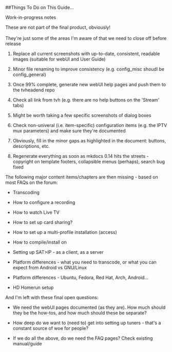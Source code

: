 ##Things To Do on This Guide... 

<div class="admonition note">
<p class="admonition-title">Work-in-progress notes</p>
<p>These are not part of the final product, obviously!<br><br>They're just some
of the areas I'm aware of that we need to close off before release</p>
</div>

1. Replace all current screenshots with up-to-date, consistent, readable images (suitable for webUI and User Guide)

2. Minor file renaming to improve consistency (e.g. config_misc shoudl be config_general)

4. Once 99% complete, generate new webUI help pages and push them to the tvheadend repo

5. Check all link from tvh (e.g. there are no help buttons on the 'Stream' tabs)

6. Might be worth taking a few specific screenshots of dialog boxes

7. Check non-univeral (i.e. item-specific) configuration items (e.g. the IPTV mux parameters) and make sure they're documented

8. Obviously, fill in the minor gaps as highlighted in the document: buttons, descriptions, etc.

9. Regenerate everything as soon as mkdocs 0.14 hits the streets - copyright on template footers, collapsible menus (perhaps), search bug fixed

The following major content items/chapters are then missing - based on most FAQs on the forum:

* Transcoding

* How to configure a recording

* How to watch Live TV

* How to set up card sharing?

* How to set up a multi-profile installation (access)

* How to compile/install on <insert your distro here>

* Setting up SAT>IP - as a client, as a server

* Platform differences - what you need to transcode, or what you can expect from Android vs GNU/Linux

* Platform differences - Ubuntu, Fedora, Red Hat, Arch, Android...

* HD Homerun setup

And I'm left with these final open questions:

* We need the webUI pages documented (as they are). How much should they be the how-tos, and how much should these be separate?

* How deep do we want to (need to) get into setting up tuners - that's a constant source of woe for people?

* If we do all the above, do we need the FAQ pages? Check existing manual/guide
